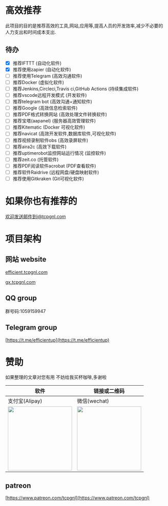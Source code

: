 # 高效推荐

此项目的目的是推荐高效的工具,网站,应用等,提高人员的开发效率,减少不必要的人力支出和时间成本支出.

## 待办

- [x] 推荐IFTTT (自动化软件)
- [x] 推荐使用zapier (自动化软件)
- [ ] 推荐使用Telegram (高效沟通软件)
- [ ] 推荐Docker (虚拟化软件)
- [ ] 推荐Jenkins,Circleci,Travis ci,GitHub Actions (持续集成软件)
- [ ] 推荐vscode远程开发模式 (开发软件)
- [ ] 推荐telegram bot (高效沟通+通知软件)
- [ ] 推荐Google (高效信息检索软件)
- [ ] 推荐PDF格式转换网站 (高效处理文件转换软件)
- [ ] 推荐宝塔(aapanel) (服务器高效管理软件)
- [ ] 推荐Kitematic (Docker 可视化软件)
- [ ] 推荐navicat (高效开发软件,数据库软件,可视化软件)
- [ ] 推荐视频录制软件obs (高效录屏软件)
- [ ] 推荐aira2c (高效下载软件)
- [ ] 推荐uptimerobot监控网站运行情况 (监控软件)
- [ ] 推荐zeit.co (托管软件)
- [ ] 推荐PDF阅读软件acrobat (PDF查看软件)
- [ ] 推荐软件Raidrive (远程网盘/硬盘映射软件)
- [ ] 推荐使用Gitkraken (Git可视化软件)

# 如果你也有推荐的
欢迎发送邮件到i@tcpgnl.com

# 项目架构

## 网站 website

[efficient.tcpgnl.com](http://efficient.tcpgnl.com)  

[gx.tcpgnl.com](http://gx.tcpgnl.com)

## QQ group
群号码:1059159947

## Telegram group
[https://t.me/efficientup](https://t.me/efficientup)

# 赞助

如果整理的文章对您有用 不妨给我买杯咖啡,多谢啦

| 软件                                                                                                   | 链接或二维码                                                                                            |
| ------------------------------------------------------------------------------------------------------ | ------------------------------------------------------------------------------------------------------- |
| 支付宝(Alipay)                                                                                         | 微信(wechat)                                                                                            |
| <img src="https://cdn.jsdelivr.net/gh/TCPGNL/my-storage/img/alipay-qr.png" width="200" height="200px"> | <img src="https://cdn.jsdelivr.net/gh/TCPGNL/my-storage/img/wxpay-qr.png" width="200px" height="200px"> |
## patreon
[https://www.patreon.com/tcpgnl](https://www.patreon.com/tcpgnl)
